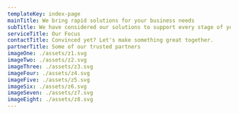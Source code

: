 ```yaml
---
templateKey: index-page
mainTitle: We bring rapid solutions for your business needs
subTitle: We have considered our solutions to support every stage of your growth.
serviceTitle: Our Focus
contactTitle: Convinced yet? Let's make something great together.
partnerTitle: Some of our trusted partners
imageOne: ./assets/z1.svg
imageTwo: ./assets/z2.svg
imageThree: ./assets/z3.svg
imageFour: ./assets/z4.svg
imageFive: ./assets/z5.svg
imageSix: ./assets/z6.svg
imageSeven: ./assets/z7.svg
imageEight: ./assets/z8.svg
---
```

